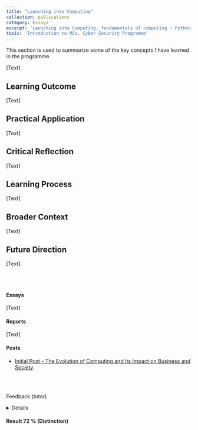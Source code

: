 ```yaml
---
title: "Launching into Computing"
collection: publications
category: Essays
excerpt: 'Launching into Computing, fundamentals of computing - Python, OS, architecture, networking and data analytics.'
topic: 'Introduction to MSc. Cyber Security Programme'
---
```




This section is used to summarize some of the key concepts I have learned in the programme

[Text]

## Learning Outcome

[Text]

## Practical Application

[Text]

## Critical Reflection

[Text]

## Learning Process

[Text]

## Broader Context

[Text]

## Future Direction

[Text]


<br>
<br>

#### Essays

[Text]


#### Reports


[Text]


#### Posts

- [Initial Post - The Evolution of Computing and Its Impact on Business and Society](https://am25251.github.io/e-portfolio/files/The_Evolution_of_Computing_Impact_Business_Society.pdf).



<br>
<br>

Feedback (tutor)

<details>
You chose a highly relevant topic and structured your ideas clearly, While your content covers key shifts in computing, the summary lacked specific reflections on peers’ feedback. Try to go beyond general agreement and engage critically with opposing perspectives. Also, avoid repeating references.


</details>
  
#### Result 72 % (Distinction)


